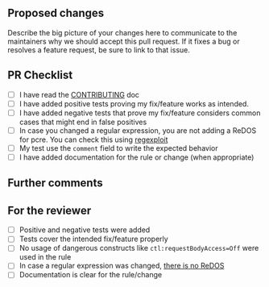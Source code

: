 ## Proposed changes

Describe the big picture of your changes here to communicate to the maintainers why we should accept this pull request. If it fixes a bug or resolves a feature request, be sure to link to that issue.

## PR Checklist

<!-- _Put an `x` in the boxes that apply. You can also fill these out after creating the PR. If you're unsure about any of them, don't hesitate to ask. We're here to help! This is simply a reminder of what we are going to look for before merging your code._ -->

- [ ] I have read the [CONTRIBUTING](https://github.com/coreruleset/coreruleset/blob/v3.4/dev/CONTRIBUTING.md) doc
- [ ] I have added positive tests proving my fix/feature works as intended. 
- [ ] I have added negative tests that prove my fix/feature considers common cases that might end in false positives
- [ ] In case you changed a regular expression, you are not adding a ReDOS for pcre. You can check this using [regexploit](https://github.com/doyensec/regexploit)
- [ ] My test use the `comment` field to write the expected behavior
- [ ] I have added documentation for the rule or change (when appropriate)

## Further comments

<!-- If this is a relatively large or complex change, kick off the discussion by explaining why you chose the solution you did and what alternatives you considered, etc... If there are no additional comments, you may remove this section. -->

## For the reviewer

<!-- Don't remove this part. Reviewers will use it as guidance for the review process. -->

- [ ] Positive and negative tests were added
- [ ] Tests cover the intended fix/feature properly
- [ ] No usage of dangerous constructs like `ctl:requestBodyAccess=Off` were used in the rule
- [ ] In case a regular expression was changed, [there is no ReDOS](https://github.com/coreruleset/coreruleset/wiki/Testing-for-Regular-Expresion-DoS)
- [ ] Documentation is clear for the rule/change
